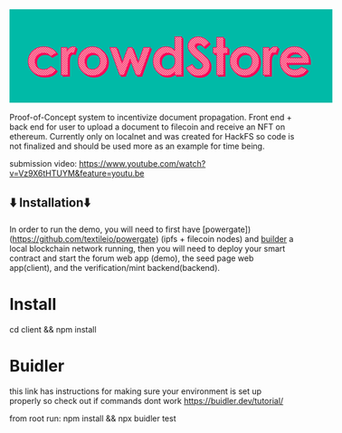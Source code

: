 
<div align="center">
    <img style="max-width: 900px" src="crowdStoreLogo.png">
</div>

Proof-of-Concept system to incentivize document propagation. Front end + back end for user to upload a document to filecoin and receive an NFT on ethereum. Currently only on localnet and was created for HackFS so code is not finalized and should be used more as an example for time being.

submission video: https://www.youtube.com/watch?v=Vz9X6tHTUYM&feature=youtu.be


## ⬇️ Installation⬇️

In order to run the demo, you will need to first have [powergate])(https://github.com/textileio/powergate) (ipfs + filecoin nodes) and [builder](https://github.com/nomiclabs/buidler) a local blockchain network running, then you will need to deploy your smart contract and start the forum web app (demo), the seed page web app(client), and the verification/mint backend(backend). 

# Install
cd client && npm install

# Buidler 
this link has instructions for making sure your environment is set up properly so check out if commands dont work
https://buidler.dev/tutorial/

from root run:
npm install && npx buidler test
